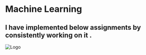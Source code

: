 # Machine Learning

## I have implemented below assignments by consistently working on it .

![Logo](https://github.com/yashraj9011/AIDS-Semester-7/blob/master/Computer%20Laboratory%20-%201/Machine%20Learning%20Laboratory/IMG_20231105_212826.jpg)
